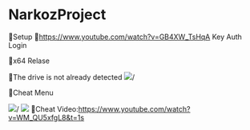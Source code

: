 # NarkozProject
🔵Setup
🔵https://www.youtube.com/watch?v=GB4XW_TsHqA Key Auth Login

🔵x64 Relase 

🔵The drive is not already detected
<img src="https://cdn.discordapp.com/attachments/788015189525790761/935173049836240936/setup.gif">/

🔵Cheat Menu

<img src="https://cdn.discordapp.com/attachments/788015189525790761/935173906803871784/unknown.png">/
<img src="https://cdn.discordapp.com/attachments/788015189525790761/935174467376775209/unknown.png"/>
🔵Cheat Video:https://www.youtube.com/watch?v=WM_QU5xfgL8&t=1s

